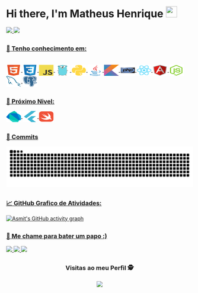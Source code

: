 # Hi there, I'm Matheus Henrique <img src="https://raw.githubusercontent.com/iampavangandhi/iampavangandhi/master/gifs/Hi.gif" width="30px" height="30px">

<div>
  <a href="https://github.com/MatheusHenrique129">
  <img height="162em" src="https://github-readme-stats.vercel.app/api?username=MatheusHenrique129&hide=issues&show_icons=true&include_all_commits=true&bg_color=90,29ABE2,4F00BC&title_color=fff&text_color=fff&icon_color=00FFFF&border_color=00FFFF&&border_radius=20&count_private=true"/>
  <img height="162em" src="https://github-readme-stats.vercel.app/api/top-langs/?username=MatheusHenrique129&bg_color=90,29ABE2,4F00BC&title_color=fff&text_color=fff&icon_color=00FFFF&border_color=00FFFF&&border_radius=20&count_private=true"/>
<div> 
  
##
    
### 👾 Tenho conhecimento em:
  
<div style="display: inline_block"><br> 
  
  <img align="center" alt="Matheus-HTML" height="30" width="40" src="https://raw.githubusercontent.com/devicons/devicon/master/icons/html5/html5-original.svg">
  
  <img align="center" alt="Matheus-CSS" height="30" width="40" src="https://raw.githubusercontent.com/devicons/devicon/master/icons/css3/css3-original.svg">
  
  <img align="center" alt="Matheus-Js" height="30" width="40" src="https://raw.githubusercontent.com/devicons/devicon/master/icons/javascript/javascript-original.svg">
  
  <img align="center" alt="Matheus-Go" height="30" width="40" src="https://raw.githubusercontent.com/devicons/devicon/master/icons/go/go-original.svg">
  
  <img align="center" alt="Matheus-Python" height="30" width="40" src="https://raw.githubusercontent.com/devicons/devicon/master/icons/python/python-plain.svg">
  
  <img align="center" alt="Matheus-Java" height="30" width="40" src="https://raw.githubusercontent.com/devicons/devicon/master/icons/java/java-original.svg">
  
  <img align="center" alt="Matheus-Kotlin" height="30" width="40" src="https://raw.githubusercontent.com/devicons/devicon/master/icons/kotlin/kotlin-original.svg">
  
  <img align="center" alt="Matheus-PHP" height="30" width="40" src="https://raw.githubusercontent.com/devicons/devicon/master/icons/php/php-original.svg">
  
  <img align="center" alt="Matheus-React" height="30" width="40" src="https://raw.githubusercontent.com/devicons/devicon/master/icons/react/react-original.svg">
  
  <img align="center" alt="Matheus-Angular" height="30" width="40" src="https://raw.githubusercontent.com/devicons/devicon/master/icons/angularjs/angularjs-original.svg">
  
  <img align="center" alt="Matheus-NODE" height="30" width="40" src="https://raw.githubusercontent.com/devicons/devicon/master/icons/nodejs/nodejs-original.svg">
  
  <img align="center" alt="Matheus-MySQL" height="30" width="40" src="https://raw.githubusercontent.com/devicons/devicon/master/icons/mysql/mysql-original.svg">
  
  <img align="center" alt="Matheus-PostgreSQL" height="30" width="40" src="https://raw.githubusercontent.com/devicons/devicon/master/icons/postgresql/postgresql-plain.svg">
  
##
  
### 🚀 Próximo Nivel:
    
  <img align="center" alt="Matheus-PHP" height="30" width="40" src="https://raw.githubusercontent.com/devicons/devicon/master/icons/dart/dart-original.svg">
  
  <img align="center" alt="Matheus-Js" height="30" width="40" src="https://raw.githubusercontent.com/devicons/devicon/master/icons/flutter/flutter-plain.svg">
  
  <img align="center" alt="Matheus-Js" height="30" width="40" src="https://raw.githubusercontent.com/devicons/devicon/master/icons/swift/swift-original.svg">

##
  
### 🐍 Commits
   
<div>  
  
  ![Snake animation](https://github.com/MatheusHenrique129/MatheusHenrique129/blob/output/github-contribution-grid-snake.svg) 
</div>
  
##
  
### 📈 GitHub Grafico de Atividades:
![Asmit's GitHub activity graph](https://activity-graph.herokuapp.com/graph?username=MatheusHenrique129&hide_border=true&theme=redical)

##
  
### 💬 Me chame para bater um papo :)
  
<div> 
    <a href="https://www.linkedin.com/in/matheushenrique-ofc/" target="_blank">
    <img src="https://img.shields.io/badge/-LinkedIn-%230077B5?style=for-the-badge&logo=linkedin&logoColor=white" target="_blank">
  </a>  
  
  <a href="https://www.instagram.com/math_henrique.ofc/" target="_blank">
    <img src="https://img.shields.io/badge/-Instagram-8B008B?style=for-the-badge&logo=instagram&logoColor=white" target="_blank">
  </a>
  
  <a href = "mailto: matheustennant@gmail.com">
    <img src="https://img.shields.io/badge/-Gmail-%23333?style=for-the-badge&logo=gmail&logoColor=white" target="_blank">
  </a>
</div>
  
  ##
    
 ### <p align="center">Visitas ao meu Perfil :detective: <br><br><img alingn="center" src="https://profile-counter.glitch.me/MatheusHenrique129/count.svg" /></p>
